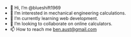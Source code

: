- 👋 Hi, I’m @blueshift1969
- 👀 I’m interested in mechanical engineering calculations.  
- 🌱 I’m currently learning web development.
- 💞️ I’m looking to collaborate on online calculators.
- 📫 How to reach me ben.aust@gmail.com

<!---
blueshift1969/blueshift1969 is a ✨ special ✨ repository because its `README.md` (this file) appears on your GitHub profile.
You can click the Preview link to take a look at your changes.
--->
